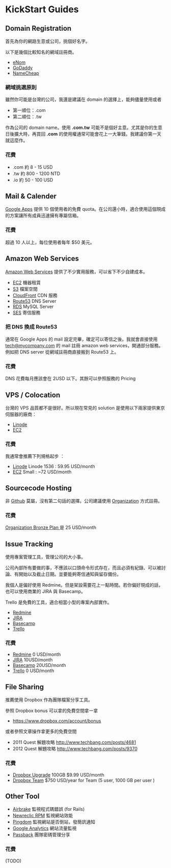 # KickStart Guides

## Domain Registration

首先為你的網路生意或公司，挑個好名字。

以下是幾個比較知名的網域註冊商。

* [eNom](http://enomcentral.com)
* [GoDaddy](http://godaddy.com)
* [NameCheap](http://namecheap.com)

### 網域挑選原則

雖然你可能是台灣的公司，我還是建議在 domain 的選擇上，能夠儘量使用或者

* 第一順位：.com
* 第二順位：.tw

作為公司的 domain name。使用 **.com.tw** 可能不是個好主意。尤其是你的生意日後擴大時，再買回 **.com** 的使用權通常可能會花上一大筆錢。我建議你第一天就這麼作。

### 花費

* .com 約 8 - 15 USD
* .tw 約 800 - 1200 NTD
* .io 約 50 - 100 USD

## Mail & Calender

[Google Apps](https://www.google.com/a/cpanel/standard/new3) 提供 10 個使用者的免費 quota。在公司還小時，適合使用這個現成的方案讓所有成員迅速擁有專屬信箱。

### 花費

超過 10 人以上，每位使用者每年 $50 美元。

## Amazon Web Services

[Amazon Web Services](http://aws.amazon.com) 提供了不少實用服務，可以省下不少自建成本。

* [EC2](http://aws.amazon.com/ec2) 機器租賃
* [S3](http://aws.amazon.com/s3) 檔案空間
* [CloudFront](http://aws.amazon.com/cloudfront) CDN 服務
* [Route53](http://aws.amazon.com/route53) DNS Server
* [RDS](http://aws.amazon.com/rds) MySQL Server
* [SES](http://aws.amazon.com/ses) 寄信服務

### 把 DNS 換成 Route53

通常在 Google Apps 的 mail 設定完畢，確定可以寄信之後。我就會直接使用 tech@mycompany.com 的 mail 註冊 amazon web services，開通部分服務。例如把 DNS server 從網域註冊商直接搬到 Route53 上。

### 花費

DNS 花費每月應該會在 2USD 以下。其餘可以參照服務的 Pricing

## VPS / Colocation

台灣的 VPS 品質都不是很好。所以現在常見的 solution 是使用以下兩家提供東京伺服器的廠商：

* [Linode](http://linode.com)
* [EC2](http://aws.amazon.com/ec2)

### 花費

我通常會推薦下列規格起步 ：

* [Linode](http://linode.com) Linode 1536 : 59.95 USD/month
* [EC2](http://aws.amazon.com/ec2) Small : ~72 USD/month

## Sourcecode Hosting

非 [Github](http://github.com) 莫屬，沒有第二句話的選擇。公司建議使用 [Organization](https://github.com/account/organizations/new) 方式註冊。

### 花費

[Organization Bronze Plan ](https://github.com/account/organizations/new?plan=bronze) 是 25 USD/month

## Issue Tracking

使用專案管理工具，管理公司的大小事。

公司內部所有要做的事，不應該以口頭命令形式存在，而且必須有紀錄、可以被討論、有開始以及截止日期。並要能夠寄信通知與留存備份。

我個人是偏好使用 Redmine。但是架設需要花上一點時間。若你偏好現成的話，也可以使用商業的 JIRA 與 Basecamp。

Trello 是免費的工具，適合相當小型的專案內部實作。

* [Redmine](http://www.redmine.org/)
* [JIRA](http://www.atlassian.com/software/jira/overview/)
* [Basecamp](http://basecamp.com/)
* [Trello](https://trello.com/)

### 花費

* [Redmine](http://www.redmine.org/) 0 USD/month
* [JIRA](http://www.atlassian.com/software/jira/overview/) 10USD/month
* [Basecamp](http://basecamp.com/) 20USD/month
* [Trello](https://trello.com/) 0 USD/month

## File Sharing

推薦使用 Dropbox 作為團隊檔案分享工具。

參照 Dropbox bonus 可以拿的免費空間拿一拿

* <https://www.dropbox.com/account/bonus>

或者參照文章操作拿更多的免費空間

* 2011 Quest 解題攻略 <http://www.techbang.com/posts/4681>
* 2012 Quest 解題攻略 <http://www.techbang.com/posts/9370>

### 花費

* [Dropbox Upgrade](https://www.dropbox.com/upgrade) 100GB $9.99 USD/month
* [Dropbox Team](https://www.dropbox.com/teams/pricing) $750 USD/year for Team (5 user, 1000 GB per user )


## Other Tool

* [Airbrake](http://airbrakeapp.com) 監視程式碼錯誤 (for Rails)
* [Newreclic RPM](http://newrelic.com/) 監視網站效能
* [Pingdom](http://tools.pingdom.com/fpt/) 監視網站是否倒站，發簡訊通知
* [Google Analytics](http://www.google.com.tw/intl/zh-TW/analytics/) 網站流量監視
* [Passback](http://www.passpack.com/en/home/) 團隊密碼管理分享

### 花費

(TODO)


